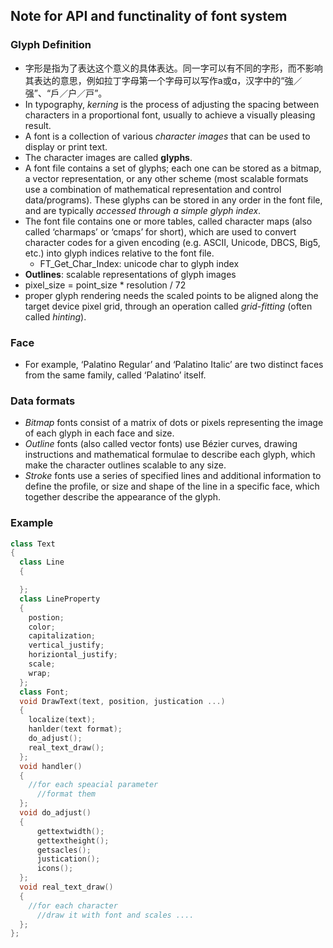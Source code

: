 ## Note for API and functinality of font system
### Glyph Definition
* 字形是指为了表达这个意义的具体表达。同一字可以有不同的字形，而不影响其表达的意思，例如拉丁字母第一个字母可以写作a或ɑ，汉字中的“強／强”、“戶／户／戸”。
* In typography, *kerning* is the process of adjusting the spacing between characters in a proportional font, usually to achieve a visually pleasing result.
* A font is a collection of various *character images* that can be used to display or print text.
* The character images are called **glyphs**.
* A font file contains a set of glyphs; each one can be stored as a bitmap, a vector representation, or any other scheme (most scalable formats use a combination of mathematical representation and control data/programs). These glyphs can be stored in any order in the font file, and are typically *accessed through a simple glyph index*.
* The font file contains one or more tables, called character maps (also called ‘charmaps’ or ‘cmaps’ for short), which are used to convert character codes for a given encoding (e.g. ASCII, Unicode, DBCS, Big5, etc.) into glyph indices relative to the font file.
  * FT_Get_Char_Index: unicode char to glyph index
* **Outlines**: scalable representations of glyph images
* pixel_size = point_size * resolution / 72
* proper glyph rendering needs the scaled points to be aligned along the target device pixel grid, through an operation called *grid-fitting* (often called *hinting*).
### Face
* For example, ‘Palatino Regular’ and ‘Palatino Italic’ are two distinct faces from the same family, called ‘Palatino’ itself.
### Data formats
* *Bitmap* fonts consist of a matrix of dots or pixels representing the image of each glyph in each face and size.
* *Outline* fonts (also called vector fonts) use Bézier curves, drawing instructions and mathematical formulae to describe each glyph, which make the character outlines scalable to any size.
* *Stroke* fonts use a series of specified lines and additional information to define the profile, or size and shape of the line in a specific face, which together describe the appearance of the glyph.
### Example
```cpp
class Text
{
  class Line
  {

  };
  class LineProperty
  {
    postion;
    color;
    capitalization;
    vertical_justify;
    horiziontal_justify;
    scale;
    wrap;
  };
  class Font;
  void DrawText(text, position, justication ...)  
  {
    localize(text);
    hanlder(text format);
    do_adjust();
    real_text_draw();
  };
  void handler()
  {
    //for each speacial parameter
      //format them
  };
  void do_adjust()
  {
      gettextwidth();
      gettextheight();
      getsacles();
      justication();
      icons();
  };
  void real_text_draw()
  {
    //for each character
      //draw it with font and scales ....
  };
};
```
